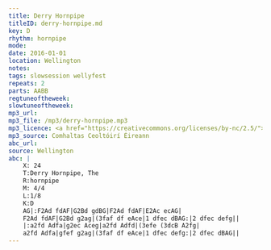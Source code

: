 ```yaml
---
title: Derry Hornpipe
titleID: derry-hornpipe.md
key: D
rhythm: hornpipe
mode:
date: 2016-01-01
location: Wellington
notes:
tags: slowsession wellyfest
repeats: 2 
parts: AABB 
regtuneoftheweek:
slowtuneoftheweek:
mp3_url:
mp3_file: /mp3/derry-hornpipe.mp3
mp3_licence: <a href="https://creativecommons.org/licenses/by-nc/2.5/">CC-BY-NC-2.5</a>
mp3_source: Comhaltas Ceoltóirí Éireann
abc_url:
source: Wellington
abc: |
    X: 24
    T:Derry Hornpipe, The
    R:hornpipe
    M: 4/4
    L:1/8
    K:D
    AG|:F2Ad fdAF|G2Bd gdBG|F2Ad fdAF|E2Ac ecAG|
    F2Ad fdAF|G2Bd g2ag|(3faf df eAce|1 dfec dBAG:|2 dfec defg||
    |:a2fd Adfa|g2ec Aceg|a2fd Adfd|(3efe (3dcB A2fg|
    a2fd Adfa|gfef g2ag|(3faf df eAce|1 dfec defg:|2 dfec dBAG||
---
```

